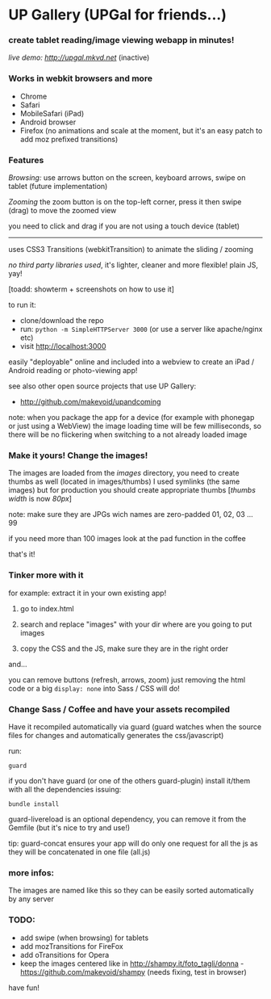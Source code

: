 # UP Gallery (UPGal for friends...)
### create tablet reading/image viewing webapp in minutes!

*live demo: <http://upgal.mkvd.net>* (inactive)


### Works in webkit browsers and more

- Chrome
- Safari
- MobileSafari (iPad)
- Android browser
- Firefox (no animations and scale at the moment, but it's an easy patch to add moz prefixed transitions)


### Features

*Browsing:*
use arrows button on the screen, keyboard arrows, swipe on tablet (future implementation)


*Zooming*
the zoom button is on the top-left corner, press it then swipe (drag) to move the zoomed view

you need to click and drag if you are not using a touch device (tablet)


---

uses CSS3 Transitions (webkitTransition) to animate the sliding / zooming

*no third party libraries used*, it's lighter, cleaner and more flexible! plain JS, yay!


[toadd: showterm + screenshots on how to use it]


to run it:

- clone/download the repo
- run: `python -m SimpleHTTPServer 3000` (or use a server like apache/nginx etc)
- visit <http://localhost:3000>


easily "deployable" online and included into a webview to create an iPad / Android reading or photo-viewing app!


see also other open source projects that use UP Gallery:

- <http://github.com/makevoid/upandcoming>


note: when you package the app for a device (for example with phonegap or just using a WebView) the image loading time will be few milliseconds, so there will be no flickering when switching to a not already loaded image

### Make it yours! Change the images!

The images are loaded from the *images* directory, you need to create thumbs as well (located in images/thumbs) I used symlinks (the same images) but for production you should create appropriate thumbs [*thumbs width* is now *80px*]

note: make sure they are JPGs wich names are zero-padded 01, 02, 03 ... 99

if you need more than 100 images look at the pad function in the coffee

that's it!

### Tinker more with it

for example: extract it in your own existing app!

1) go to index.html

2) search and replace "images" with your dir where are you going to put images

3) copy the CSS and the JS, make sure they are in the right order


and...

you can remove buttons (refresh, arrows, zoom) just removing the html code or a big `display: none` into Sass / CSS will do!

### Change Sass / Coffee and have your assets recompiled

Have it recompiled automatically via guard (guard watches when the source files for changes and automatically generates the css/javascript)

run:

    guard

if you don't have guard (or one of the others guard-plugin) install it/them with all the dependencies issuing:

    bundle install

guard-livereload is an optional dependency, you can remove it from the Gemfile (but it's nice to try and use!)

tip: guard-concat ensures your app will do only one request for all the js as they will be concatenated in one file (all.js)

### more infos:

The images are named like this so they can be easily sorted automatically by any server


### TODO:

- add swipe (when browsing) for tablets
- add mozTransitions for FireFox
- add oTransitions for Opera
- keep the images centered like in <http://shampy.it/foto_tagli/donna> - <https://github.com/makevoid/shampy> (needs fixing, test in browser)


have fun!

